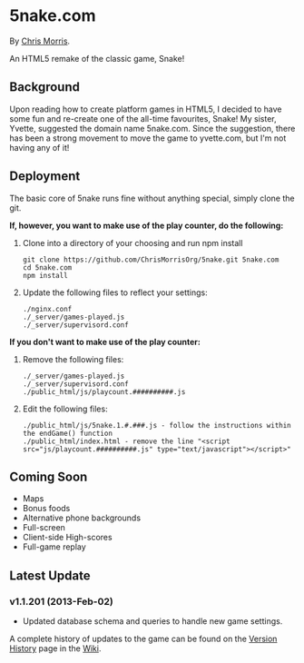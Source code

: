 # 5nake.com

By [Chris Morris](http://chrismorris.org).

An HTML5 remake of the classic game, Snake!

Background
----------
Upon reading how to create platform games in HTML5, I decided to have some fun and re-create one of the all-time favourites, Snake!
My sister, Yvette, suggested the domain name 5nake.com. Since the suggestion, there has been a strong movement to move the game to yvette.com, but I'm not having any of it!

Deployment
----------  
The basic core of 5nake runs fine without anything special, simply clone the git.

**If, however, you want to make use of the play counter, do the following:**

1. Clone into a directory of your choosing and run npm install
    
    ```
    git clone https://github.com/ChrisMorrisOrg/5nake.git 5nake.com
    cd 5nake.com
    npm install
    ```

2. Update the following files to reflect your settings:
    ```
    ./nginx.conf
    ./_server/games-played.js
    ./_server/supervisord.conf
    ```

**If you don't want to make use of the play counter:**

1. Remove the following files:
    
    ```
    ./_server/games-played.js
    ./_server/supervisord.conf
    ./public_html/js/playcount.##########.js
    ```

2. Edit the following files:
    ```
    ./public_html/js/5nake.1.#.###.js - follow the instructions within the endGame() function
    ./public_html/index.html - remove the line "<script src="js/playcount.##########.js" type="text/javascript"></script>"
    ```


Coming Soon
-----------
- Maps
- Bonus foods
- Alternative phone backgrounds
- Full-screen
- Client-side High-scores
- Full-game replay

Latest Update
---------------
### v1.1.201 (2013-Feb-02)
- Updated database schema and queries to handle new game settings.

A complete history of updates to the game can be found on the [Version History](https://github.com/ChrisMorrisOrg/5nake/wiki/Version-History) page in the [Wiki](https://github.com/ChrisMorrisOrg/5nake/wiki).
